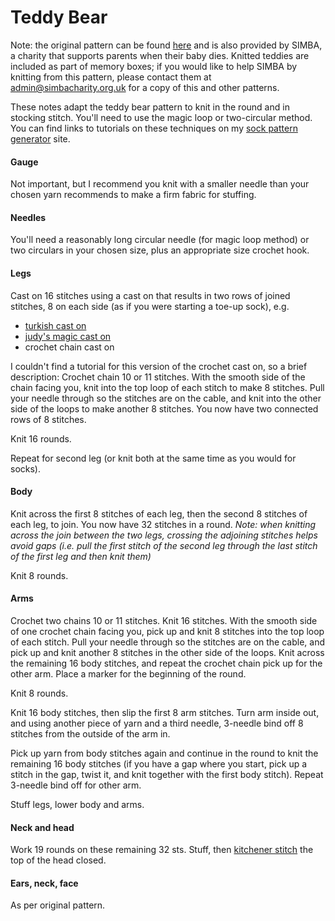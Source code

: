 # Teddy Bear 


Note: the original pattern can be found [here](http://jillmc.tripod.com/teddy.html) and is also provided by SIMBA, a charity that supports parents when their baby dies.  Knitted teddies are included as part of memory boxes; if you would like to help SIMBA by knitting from this pattern, please contact them at <admin@simbacharity.org.uk> for a copy of this and other patterns.

These notes adapt the teddy bear pattern to knit in the round and in stocking stitch.  You'll need to use the magic loop or two-circular method.  You can find links to tutorials on these techniques on my [sock pattern generator](http://websockgen.herokuapp.com/) site.

#### Gauge
Not important, but I recommend you knit with a smaller needle than your chosen yarn recommends to make a firm fabric for stuffing.

#### Needles
You'll need a reasonably long circular needle (for magic loop method) or two circulars in your chosen size, plus an appropriate size crochet hook.

#### Legs
Cast on 16 stitches using a cast on that results in two rows of joined stitches, 8 on each side (as if you were starting a toe-up sock), e.g.

* [turkish cast on](http://fluffyknitterdeb.blogspot.co.uk/2005/10/knitting-made-easier-turkish-cast-on.html) 
* [judy's magic cast on](https://www.inkling.com/read/cast-on-bind-off-54-step-by-step-methods-leslie-ann-bestor-1st/double-sided-cast-ons/judys-magic-cast-on)
* crochet chain cast on

I couldn't find a tutorial for this version of the crochet cast on, so a brief description: 
Crochet chain 10 or 11 stitches.  With the smooth side of the chain facing you, knit into the top loop of each stitch to make 8 stitches.  Pull your needle through so the stitches are on the cable, and knit into the other side of the loops to make another 8 stitches.  You now have two connected rows of 8 stitches. 

Knit 16 rounds.

Repeat for second leg (or knit both at the same time as you would for socks).

#### Body
Knit across the first 8 stitches of each leg, then the second 8 stitches of each leg, to join. You now have 32 stitches in a round.
*Note: when knitting across the join between the two legs, crossing the adjoining stitches helps avoid gaps (i.e. pull the first stitch of the second leg through the last stitch of the first leg and then knit them)*

Knit 8 rounds.

#### Arms
Crochet two chains 10 or 11 stitches. 
Knit 16 stitches.  With the smooth side of one crochet chain facing you, pick up and knit 8 stitches into the top loop of each stitch. Pull your needle through so the stitches are on the cable, and pick up and knit another 8 stitches in the other side of the loops.  Knit across the remaining 16 body stitches, and repeat the crochet chain pick up for the other arm.  Place a marker for the beginning of the round.

Knit 8 rounds.

Knit 16 body stitches, then slip the first 8 arm stitches.  Turn arm inside out, and using another piece of yarn and a third needle, 3-needle bind off 8 stitches from the outside of the arm in.  

Pick up yarn from body stitches again and continue in the round to knit the remaining 16 body stitches (if you have a gap where you start, pick up a stitch in the gap, twist it, and knit together with the first body stitch).  Repeat 3-needle bind off for other arm.

Stuff legs, lower body and arms.

#### Neck and head
Work 19 rounds on these remaining 32 sts. Stuff, then [kitchener stitch](http://www.knitty.com/ISSUEsummer04/FEATtheresasum04.html) the top of the head closed.

#### Ears, neck, face
As per original pattern.

 


